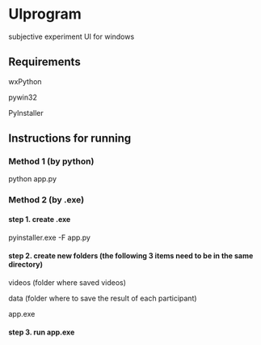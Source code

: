 # UIprogram
subjective experiment UI for windows

## Requirements
wxPython

pywin32

PyInstaller

## Instructions for running
### Method 1 (by python)
python app.py

### Method 2 (by .exe)
#### step 1. create .exe
pyinstaller.exe -F app.py

#### step 2. create new folders (the following 3 items need to be in the same directory)
videos (folder where saved videos)

data (folder where to save the result of each participant)

app.exe

#### step 3. run app.exe
